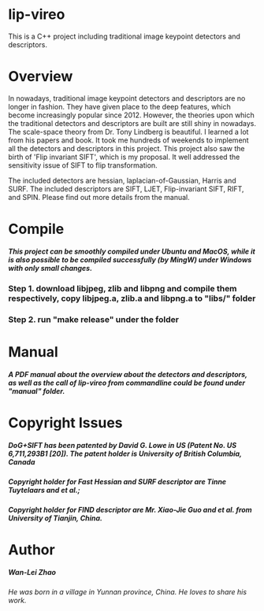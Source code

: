 # lip-vireo
This is a C++ project including traditional image keypoint detectors and descriptors. 

# Overview
In nowadays, traditional image keypoint detectors and descriptors are no longer in fashion. They have given place to the deep features, which become increasingly popular since 2012. However, the theories upon which the traditional detectors and descriptors are built are still shiny in nowadays. The scale-space theory from Dr. Tony Lindberg is beautiful. I learned a lot from his papers and book. It took me hundreds of weekends to implement all the detectors and descriptors in this project. This project also saw the birth of 'Flip invariant SIFT', which is my proposal. It well addressed the sensitivity issue of SIFT to flip transformation.

The included detectors are hessian, laplacian-of-Gaussian, Harris and SURF. The included descriptors are SIFT, LJET, Flip-invariant SIFT, RIFT, and SPIN. Please find out more details from the manual.

# Compile
##### This project can be smoothly compiled under Ubuntu and MacOS, while it is also possible to be compiled successfully (by MingW) under Windows with only small changes.
### Step 1. download libjpeg, zlib and libpng and compile them respectively, copy libjpeg.a, zlib.a and libpng.a to "libs/" folder
### Step 2. run "make release" under the folder

# Manual
##### A PDF manual about the overview about the detectors and descriptors, as well as the call of lip-vireo from commandline could be found under "manual" folder.

# Copyright Issues
##### DoG+SIFT has been patented by David G. Lowe in US (Patent No. US 6,711,293B1 [20]). The patent holder is University of British Columbia, Canada
##### Copyright holder for Fast Hessian and SURF descriptor are Tinne Tuytelaars and et al.;
##### Copyright holder for FIND descriptor are Mr. Xiao-Jie Guo and et al. from University of Tianjin, China.


# Author
##### Wan-Lei Zhao
###### He was born in a village in Yunnan province, China. He loves to share his work.

